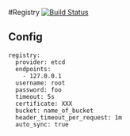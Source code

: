 
#Registry [![Build Status](https://travis-ci.org/rai-project/registry.svg?branch=master)](https://travis-ci.org/rai-project/registry)

## Config

~~~
registry:
  provider: etcd
  endpoints:
    - 127.0.0.1
  username: root
  password: foo
  timeout: 5s
  certificate: XXX
  bucket: name_of_bucket
  header_timeout_per_request: 1m
  auto_sync: true
~~~
